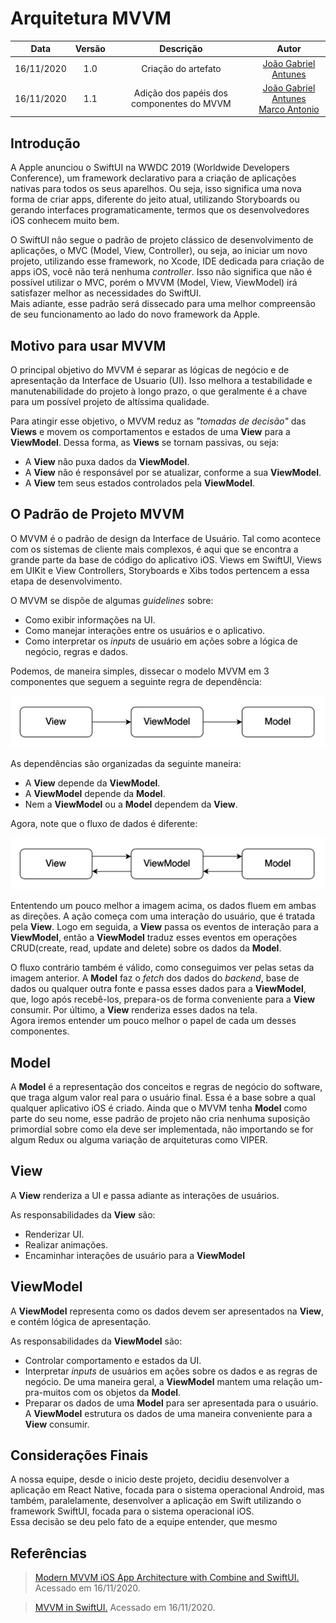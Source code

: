 # Arquitetura MVVM

|    Data    | Versão |               Descrição                |                             Autor                             |
| :--------: | :----: | :------------------------------------: | :-----------------------------------------------------------: |
| 16/11/2020 |  1.0   | Criação do artefato | [João Gabriel Antunes](https://github.com/flyerjohn) |
| 16/11/2020 |  1.1   | Adição dos papéis dos componentes do MVVM | [João Gabriel Antunes](https://github.com/flyerjohn)<br> [Marco Antonio](https://github.com/markinlimac) |

## Introdução

A Apple anunciou o SwiftUI na WWDC 2019 (Worldwide Developers Conference), um framework declarativo para a criação de aplicações nativas para todos os seus aparelhos. Ou seja, isso significa uma nova forma de criar apps, diferente do jeito atual, utilizando Storyboards ou gerando interfaces programaticamente, termos que os desenvolvedores iOS conhecem muito bem.

O SwiftUI não segue o padrão de projeto clássico de desenvolvimento de aplicações, o MVC (Model, View, Controller), ou seja, ao iniciar um novo projeto, utilizando esse framework, no Xcode, IDE dedicada para criação de apps iOS, você não terá nenhuma *controller*. Isso não significa que não é possível utilizar o MVC, porém o MVVM (Model, View, ViewModel) irá satisfazer melhor as necessidades do SwiftUI.<br>
Mais adiante, esse padrão será dissecado para uma melhor compreensão de seu funcionamento ao lado do novo framework da Apple.

## Motivo para usar MVVM

O principal objetivo do MVVM é separar as lógicas de negócio e de apresentação da Interface de Usuario (UI). Isso melhora a testabilidade e manutenabilidade do projeto à longo prazo, o que geralmente é a chave para um possível projeto de altíssima qualidade.

Para atingir esse objetivo, o MVVM reduz as *"tomadas de decisão"* das **Views** e movem os comportamentos e estados de uma **View** para a **ViewModel**. Dessa forma, as **Views** se tornam passivas, ou seja:
* A **View** não puxa dados da **ViewModel**.
* A **View** não é responsável por se atualizar, conforme a sua **ViewModel**.
* A **View** tem seus estados controlados pela **ViewModel**.

## O Padrão de Projeto MVVM

O MVVM é o padrão de design da Interface de Usuário. Tal como acontece com os sistemas de cliente mais complexos, é aqui que se encontra a grande parte da base de código do aplicativo iOS. Views em SwiftUI, Views em UIKit e View Controllers, Storyboards e Xibs todos pertencem a essa etapa de desenvolvimento.

O MVVM se dispõe de algumas *guidelines* sobre:
* Como exibir informações na UI.
* Como manejar interações entre os usuários e o aplicativo.
* Como interpretar os *inputs* de usuário em ações sobre a lógica de negócio, regras e dados.

Podemos, de maneira simples, dissecar o modelo MVVM em 3 componentes que seguem a seguinte regra de dependência:

![mvvm1](../../img/arquitetura/mvvm1.png)

As dependências são organizadas da seguinte maneira:
* A **View** depende da **ViewModel**.
* A **ViewModel** depende da **Model**.
* Nem a **ViewModel** ou a **Model** dependem da **View**.

Agora, note que o fluxo de dados é diferente:

![mvvm1](../../img/arquitetura/mvvm2.png)

Ententendo um pouco melhor a imagem acima, os dados fluem em ambas as direções. A ação começa com uma interação do usuário, que é tratada pela **View**. Logo em seguida, a **View** passa os eventos de interação para a **ViewModel**, então a **ViewModel** traduz esses eventos em operações CRUD(create, read, update and delete) sobre os dados da **Model**.

O fluxo contrário também é válido, como conseguimos ver pelas setas da imagem anterior. A **Model** faz o *fetch* dos dados do *backend*, base de dados ou qualquer outra fonte e passa esses dados para a **ViewModel**, que, logo após recebê-los, prepara-os de forma conveniente para a **View** consumir. Por último, a **View** renderiza esses dados na tela.<br>
Agora iremos entender um pouco melhor o papel de cada um desses componentes. 

## Model

A **Model** é a representação dos conceitos e regras de negócio do software, que traga algum valor real para o usuário final. Essa é a base sobre a qual qualquer aplicativo iOS é criado. Ainda que o MVVM tenha **Model** como parte do seu nome, esse padrão de projeto não cria nenhuma suposição primordial sobre como ela deve ser implementada, não importando se for algum Redux ou alguma variação de arquiteturas como VIPER.

## View

A **View** renderiza a UI e passa adiante as interações de usuários.

As responsabilidades da **View** são:
* Renderizar UI.
* Realizar animações.
* Encaminhar interações de usuário para a **ViewModel**

## ViewModel

A **ViewModel** representa como os dados devem ser apresentados na **View**, e contém lógica de apresentação.

As responsabilidades da **ViewModel** são:
* Controlar comportamento e estados da UI.
* Interpretar *inputs* de usuários em ações sobre os dados e as regras de negócio. De uma maneira geral, a **ViewModel** mantem uma relação um-pra-muitos com os objetos da **Model**.
* Preparar os dados de uma **Model** para ser apresentada para o usuário. A **ViewModel** estrutura os dados de uma maneira conveniente para a **View** consumir.

## Considerações Finais

A nossa equipe, desde o inicio deste projeto, decidiu desenvolver a aplicação em React Native, focada para o sistema operacional Android, mas também, paralelamente, desenvolver a aplicação em Swift utilizando o framework SwiftUI, focada para o sistema operacional iOS.<br>
Essa decisão se deu pelo fato de a equipe entender, que mesmo


## Referências

> [Modern MVVM iOS App Architecture with Combine and SwiftUI.](https://www.vadimbulavin.com/modern-mvvm-ios-app-architecture-with-combine-and-swiftui/) Acessado em 16/11/2020.

> [MVVM in SwiftUI.](https://medium.com/flawless-app-stories/mvvm-in-swiftui-8a2e9cc2964a) Acessado em 16/11/2020.